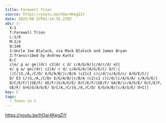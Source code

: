 ```yaml
---
title: Farewell Trion
source: https://youtu.be/hOar4KegZiY
date: 2022-08-23T01:14:55.278Z
abc: |-
  X:1
  T:Farewell Trion
  L:1/8
  M:2/4
  Q:140
  S:Uncle Joe Blalock, via Mack Blalock and James Bryan
  Z:Transcribed by Andrew Kuntz
  K:C
  z|e/ g a/ ge|(dc) c2|A/ c d/ c/A/G/A/|c/A/c/d/ e2|
  e/ g a/ ge|(dc) c2|A/ c d/ c/A/G/A/|A/G/E/C/ D/C:|
  ||C/|G,/A,/C/D/ E/G/A/B/|c/B/A (c2|c2 c)c/d/|c/A/G/c/ A/G/E/C/|
  D/ E3 C/|G,/A,/C/D/ E/G/A/B/|c/B/A (c2|c2 c)c/d/|c/A/G/A/ c/A/G/E/|
  D/C/E/F/||GE/F/ GE/F/|G/A/G/E/ D/C/E/F/|GE/F/ GA/B/|c/A/G/E/ D/C/E/F/|
  GE/F/ G>G|G/A/G/E/ D/C/A,/C/|G,/A,/C/D/ E/G/A/B/|c/A/G/E/ D<C||
key: C
tags:
  - Tunes in C
---
```

https://youtu.be/hOar4KegZiY